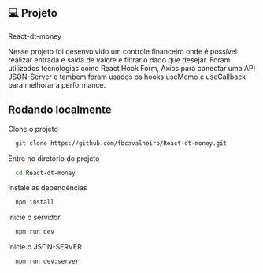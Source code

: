 ## 💻 Projeto

React-dt-money

Nesse projeto foi desenvolvido um controle financeiro onde é possível realizar entrada
e saída de valore e filtrar o dado que desejar. Foram utilizados tecnologias como React Hook Form, Axios para conectar uma API JSON-Server e tambem foram usados os hooks 
useMemo e useCallback para melhorar a performance.

## Rodando localmente

Clone o projeto

```bash
  git clone https://github.com/fbcavalheiro/React-dt-money.git
```

Entre no diretório do projeto

```bash
  cd React-dt-money
```

Instale as dependências

```bash
  npm install
```

Inicie o servidor

```bash
  npm run dev
```

Inicie o JSON-SERVER

```bash
  npm run dev:server
```
